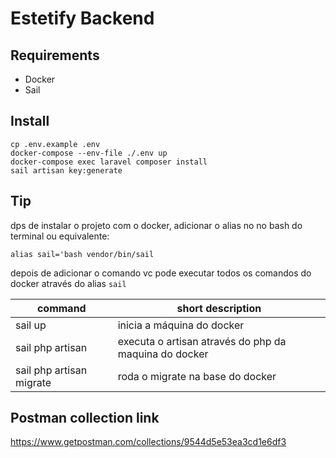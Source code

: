 # Estetify Backend



## Requirements

- Docker
- Sail

## Install

```
cp .env.example .env
docker-compose --env-file ./.env up
docker-compose exec laravel composer install
sail artisan key:generate
```

## Tip

dps de instalar o projeto com o docker, adicionar o alias no no bash do terminal ou equivalente:

```
alias sail='bash vendor/bin/sail
```

depois de adicionar o comando vc pode executar todos os comandos do docker através do alias ```sail``` 

| command                   | short description                                     |
|---------------------------|-------------------------------------------------------|
| sail up                   | inicia a máquina do docker                            |
| sail php artisan          | executa o artisan através do php da maquina do docker |
| sail php artisan migrate  | roda o migrate na base do docker                      |



## Postman collection link

https://www.getpostman.com/collections/9544d5e53ea3cd1e6df3
